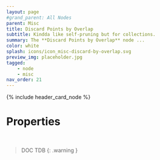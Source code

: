 ```yaml
---
layout: page
#grand_parent: All Nodes
parent: Misc
title: Discard Points by Overlap
subtitle: Kindda like self-pruning but for collections.
summary: The **Discard Points by Overlap** node ...
color: white
splash: icons/icon_misc-discard-by-overlap.svg
preview_img: placeholder.jpg
tagged: 
    - node
    - misc
nav_order: 21
---
```


{% include header_card_node %}

# Properties
<br>

> DOC TDB
{: .warning }